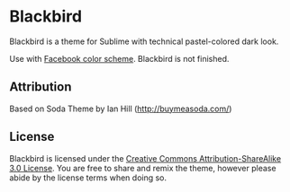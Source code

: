 # Blackbird

Blackbird is a theme for Sublime with technical pastel-colored dark look. 

Use with [Facebook color scheme](https://github.com/mbixby/facebook-color-scheme). Blackbird is not finished.   

## Attribution

Based on Soda Theme by Ian Hill (http://buymeasoda.com/)

## License

Blackbird is licensed under the [Creative Commons Attribution-ShareAlike 3.0 License](http://creativecommons.org/licenses/by-sa/3.0/). You are free to share and remix the theme, however please abide by the license terms when doing so. 
